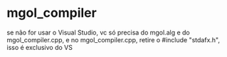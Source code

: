 # mgol_compiler

se não for usar o Visual Studio, vc só precisa do mgol.alg e do mgol_compiler.cpp, e no mgol_compiler.cpp, retire o #include "stdafx.h", isso é exclusivo do VS
